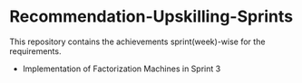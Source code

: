 # Recommendation-Upskilling-Sprints

This repository contains the achievements sprint(week)-wise for the requirements.

- Implementation of Factorization Machines in Sprint 3
